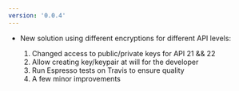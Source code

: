 ```yaml
---
version: '0.0.4'
---
```

- New solution using different encryptions for different API levels:
    
    1. Changed access to public/private keys for API 21 && 22
    2. Allow creating key/keypair at will for the developer
    3. Run Espresso tests on Travis to ensure quality
    4. A few minor improvements